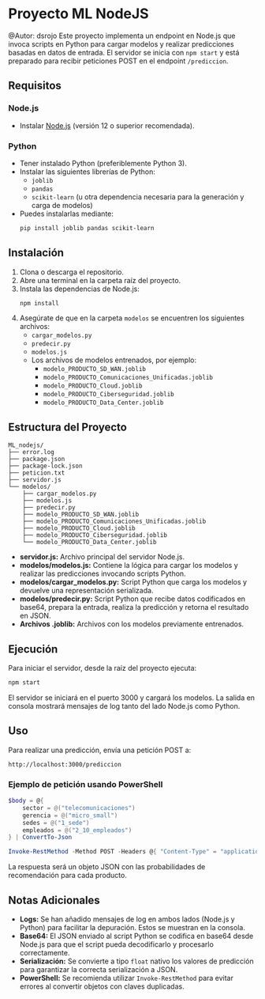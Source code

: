 # Proyecto ML NodeJS
@Autor: dsrojo
Este proyecto implementa un endpoint en Node.js que invoca scripts en Python para cargar modelos y realizar predicciones basadas en datos de entrada. El servidor se inicia con `npm start` y está preparado para recibir peticiones POST en el endpoint `/prediccion`.

## Requisitos

### Node.js
- Instalar [Node.js](https://nodejs.org/) (versión 12 o superior recomendada).

### Python
- Tener instalado Python (preferiblemente Python 3).
- Instalar las siguientes librerías de Python:
  - `joblib`
  - `pandas`
  - `scikit-learn` (u otra dependencia necesaria para la generación y carga de modelos)
- Puedes instalarlas mediante:
  ```bash
  pip install joblib pandas scikit-learn
  ```

## Instalación

1. Clona o descarga el repositorio.
2. Abre una terminal en la carpeta raíz del proyecto.
3. Instala las dependencias de Node.js:
   ```bash
   npm install
   ```
4. Asegúrate de que en la carpeta `modelos` se encuentren los siguientes archivos:
   - `cargar_modelos.py`
   - `predecir.py`
   - `modelos.js`
   - Los archivos de modelos entrenados, por ejemplo:
     - `modelo_PRODUCTO_SD_WAN.joblib`
     - `modelo_PRODUCTO_Comunicaciones_Unificadas.joblib`
     - `modelo_PRODUCTO_Cloud.joblib`
     - `modelo_PRODUCTO_Ciberseguridad.joblib`
     - `modelo_PRODUCTO_Data_Center.joblib`

## Estructura del Proyecto

```
ML_nodejs/
├── error.log
├── package.json
├── package-lock.json
├── peticion.txt
├── servidor.js
└── modelos/
    ├── cargar_modelos.py
    ├── modelos.js
    ├── predecir.py
    ├── modelo_PRODUCTO_SD_WAN.joblib
    ├── modelo_PRODUCTO_Comunicaciones_Unificadas.joblib
    ├── modelo_PRODUCTO_Cloud.joblib
    ├── modelo_PRODUCTO_Ciberseguridad.joblib
    └── modelo_PRODUCTO_Data_Center.joblib
```

- **servidor.js:** Archivo principal del servidor Node.js.
- **modelos/modelos.js:** Contiene la lógica para cargar los modelos y realizar las predicciones invocando scripts Python.
- **modelos/cargar_modelos.py:** Script Python que carga los modelos y devuelve una representación serializada.
- **modelos/predecir.py:** Script Python que recibe datos codificados en base64, prepara la entrada, realiza la predicción y retorna el resultado en JSON.
- **Archivos .joblib:** Archivos con los modelos previamente entrenados.

## Ejecución

Para iniciar el servidor, desde la raíz del proyecto ejecuta:
```bash
npm start
```

El servidor se iniciará en el puerto 3000 y cargará los modelos. La salida en consola mostrará mensajes de log tanto del lado Node.js como Python.

## Uso

Para realizar una predicción, envía una petición POST a:
```
http://localhost:3000/prediccion
```

### Ejemplo de petición usando PowerShell

```powershell
$body = @{
    sector = @("telecomunicaciones")
    gerencia = @("micro_small")
    sedes = @("1_sede")
    empleados = @("2_10_empleados")
} | ConvertTo-Json

Invoke-RestMethod -Method POST -Headers @{ "Content-Type" = "application/json" } -Body $body -Uri http://localhost:3000/prediccion
```

La respuesta será un objeto JSON con las probabilidades de recomendación para cada producto.

## Notas Adicionales

- **Logs:** Se han añadido mensajes de log en ambos lados (Node.js y Python) para facilitar la depuración. Estos se muestran en la consola.
- **Base64:** El JSON enviado al script Python se codifica en base64 desde Node.js para que el script pueda decodificarlo y procesarlo correctamente.
- **Serialización:** Se convierte a tipo `float` nativo los valores de predicción para garantizar la correcta serialización a JSON.
- **PowerShell:** Se recomienda utilizar `Invoke-RestMethod` para evitar errores al convertir objetos con claves duplicadas.
